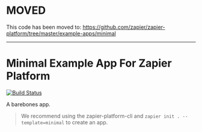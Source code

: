 # MOVED

This code has been moved to: https://github.com/zapier/zapier-platform/tree/master/example-apps/minimal

---

# Minimal Example App For Zapier Platform

[![Build Status](https://travis-ci.org/zapier/zapier-platform-example-app-minimal.svg?branch=master)](https://travis-ci.org/zapier/zapier-platform-example-app-minimal)

A barebones app.

> We recommend using the zapier-platform-cli and `zapier init . --template=minimal` to create an app.
